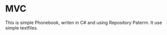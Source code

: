 # MVC
This is simple Phonebook, writen in C# and using Repository Paterrn.
It use simple textfiles.
